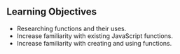 <section class="module-section" name="Learning Outcomes">&nbsp;</section>

## Learning Objectives

* Researching functions and their uses.
* Increase familiarity with existing JavaScript functions.
* Increase familiarity with creating and using functions.

